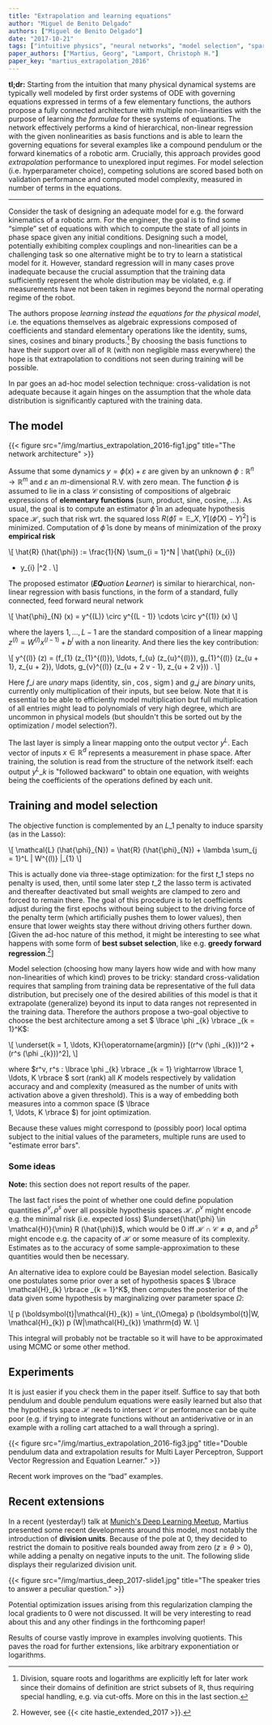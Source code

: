 ```yaml
---
title: "Extrapolation and learning equations"
author: "Miguel de Benito Delgado"
authors: ["Miguel de Benito Delgado"]
date: "2017-10-21"
tags: ["intuitive physics", "neural networks", "model selection", "sparsity"]
paper_authors: ["Martius, Georg", "Lamport, Christoph H."]
paper_key: "martius_extrapolation_2016"
---
```


**tl;dr:** Starting from the intuition that many physical dynamical systems 
are typically well modeled by first order systems of ODE with governing 
equations expressed in terms of a few elementary functions, the authors propose 
a fully connected architecture with multiple non-linearities with the purpose 
of learning *the formulae* for these systems of equations. The network 
effectively performs a kind of hierarchical, non-linear regression with the 
given nonlinearities as basis functions and is able to learn the governing 
equations for several examples like a compound pendulum or the forward 
kinematics of a robotic arm. Crucially, this approach provides good 
*extrapolation* performance to unexplored input regimes. For model selection 
(i.e. hyperparameter choice), competing solutions are scored based both on 
validation performance and computed model complexity, measured in number
of terms in the equations.

---

Consider the task of designing an adequate model for e.g. the forward 
kinematics of a robotic arm. For the engineer, the goal is to find some 
“simple” set of equations with which to compute the state of all joints in 
phase space given any initial conditions. Designing such a model, potentially 
exhibiting complex couplings and non-linearities can be a challenging task so 
one alternative might be to try to learn a statistical model for it. However, 
standard regression will in many cases prove inadequate because the crucial 
assumption that the training data sufficiently represent the whole distribution 
may be violated, e.g. if measurements have not been taken in regimes beyond the 
normal operating regime of the robot.

The authors propose *learning instead the equations for the physical model*, 
i.e. the equations themselves as algebraic expressions composed of coefficients 
and standard elementary operations like the identity, sums, sines, cosines and 
binary products.[^1] By choosing the basis functions to have their support over 
all of $\mathbb{R}$ (with non negligible mass everywhere) the hope is that 
extrapolation to conditions not seen during training will be possible.

In par goes an ad-hoc model selection technique: cross-validation is not 
adequate because it again hinges on the assumption that the whole data 
distribution is significantly captured with the training data.

## The model

{{< figure src="/img/martius_extrapolation_2016-fig1.jpg"
           title="The network architecture" >}}

Assume that some dynamics $y = \phi (x) + \varepsilon$ are given by an
unknown $\phi : \mathbb{R}^n \rightarrow \mathbb{R}^m$ and
$\varepsilon$ an $m$-dimensional R.V. with zero mean. The function
$\phi$ is assumed to lie in a class $\mathcal{C}$ consisting of
compositions of algebraic expressions of **elementary functions**
(sum, product, sine, cosine, …). As usual, the goal is to compute an
estimator $\hat{\phi}$ in an adequate hypothesis space $\mathcal{H}$,
such that risk wrt. the squared loss $R (\hat{\phi}) =\mathbb{E}\_{X,
Y} [(\hat{\phi} (X) - Y)^2]$ is minimized. Computation of $\hat{\phi}$
is done by means of minimization of the proxy **empirical risk**

\\[ \hat{R} (\hat{\phi}) := \frac{1}{N}  \sum\_{i = 1}^N \| \hat{\phi} 
(x\_{i})
   - y\_{i} \|^2 . \\]

The proposed estimator (_**EQ**uation **L**earner_) is similar to
hierarchical, non-linear regression with basis functions, in the form
of a standard, fully connected, feed forward neural network

\\[ \hat{\phi}\_{N} (x) = y^{(L)} \circ y^{(L - 1)} \cdots \circ y^{(1)} (x) 
\\]

where the layers $1, \ldots, L - 1$ are the standard composition of a
linear mapping $z^{(l)} = W^{(l)} x^{(l - 1)} + b^l$ with a non
linearity. And there lies the key contribution:

\\[ y^{(l)} (z) = (f\_{1} (z\_{1}^{(l)}), \ldots, f\_{u} (z\_{u}^{(l)}),
   g\_{1}^{(l)} (z\_{u + 1}, z\_{u + 2}), \ldots, g\_{v}^{(l)} (z\_{u + 2 v -
   1}, z\_{u + 2 v})) . \\]

Here $f\_{i}$ are *unary* maps (identity,  $\sin$, $\cos$, 
$\operatorname{sigm}$) and $g\_{j}$ are *binary* units, currently only 
multiplication of their inputs, but see below. Note that it is essential to be 
able to efficiently model multiplication but full multiplication of all entries 
might lead to polynomials of very high degree, which are uncommon in physical 
models (but shouldn't this be sorted out by the optimization / model 
selection?).

The last layer is simply a linear mapping onto the output vector
$y^L$. Each vector of inputs $x \in \mathbb{R}^d$ represents a
measurement in phase space. After training, the solution is read from
the structure of the network itself: each output $y^L\_{k}$ is
"followed backward" to obtain one equation, with weights being the
coefficients of the operations defined by each unit.

## Training and model selection

The objective function is complemented by an $L\_{1}$ penalty to induce 
sparsity (as in the Lasso):

\\[ \mathcal{L} (\hat{\phi}\_{N}) = \hat{R} (\hat{\phi}\_{N}) + \lambda
   \sum\_{j = 1}^L \| W^{(l)} \|\_{1} \\]

This is actually done via three-stage optimization: for the first $t\_{1}$ 
steps no penalty is used, then, until some later step $t\_{2}$ the lasso term 
is activated and thereafter deactivated but small weights are clamped to zero 
and forced to remain there. The goal of this procedure is to let coefficients 
adjust during the first epochs without being subject to the driving force of 
the penalty term (which artificially pushes them to lower values), then ensure 
that lower weights stay there without driving others further down. [Given the 
ad-hoc nature of this method, it might be interesting to see what happens with 
some form of **best subset selection**, like e.g. **greedy forward 
regression**.[^2]]

Model selection (choosing how many layers how wide and with how many 
non-linearities of which kind) proves to be tricky: standard cross-validation 
requires that sampling from training data be representative of the full data 
distribution, but precisely one of the desired abilities of this model is that 
it extrapolate (generalize) beyond its input to data ranges not represented 
in the training data. Therefore the authors propose a two-goal objective to 
choose the best architecture among a set $ \lbrace  \phi \_{k}  \rbrace \_{k = 1}^K$:

\\[ \underset{k = 1, \ldots, K}{\operatorname{argmin}}  [(r^v (\phi \_{k}))^2 
+
   (r^s (\phi \_{k}))^2], \\]

where $r^v, r^s :  \lbrace  \phi \_{k}  \rbrace \_{k = 1} \rightarrow  \lbrace  1, \ldots, K  \rbrace $ 
sort (rank) all $K$ models respectively by validation accuracy and and 
complexity (measured as the number of units with activation above a given 
threshold). This is a way of embedding both measures into a common space ($ \lbrace  
1, \ldots, K  \rbrace $) for joint optimization.

Because these values might correspond to (possibly poor) local optima subject 
to the initial values of the parameters, multiple runs are used to "estimate 
error bars".

### Some ideas

**Note:** this section does not report results of the paper.

The last fact rises the point of whether one could define population 
quantities $\rho^v, \rho^s$ over all possible hypothesis spaces $\mathcal{H}$. 
$\rho^v$ might encode e.g. the minimal risk (i.e. expected loss) 
$\underset{\hat{\phi} \in \mathcal{H}}{\min} R (\hat{\phi})$, which would be 
$0$ iff $\mathcal{H} \cap \mathcal{C} \neq \emptyset$, and $\rho^s$ might 
encode e.g. the capacity of $\mathcal{H}$ or some measure of its complexity. 
Estimates as to the accuracy of some sample-approximation to these quantities 
would then be necessary.

An alternative idea to explore could be Bayesian model selection. Basically 
one postulates some prior over a set of hypothesis spaces $ \lbrace  \mathcal{H}\_{k} 
 \rbrace \_{k = 1}^K$, then computes the posterior of the data given some hypothesis 
by marginalizing over parameter space $\Omega$:

\\[ p (\boldsymbol{t}|\mathcal{H}\_{k}) = \int\_{\Omega} p (\boldsymbol{t}|W,
   \mathcal{H}\_{k}) p (W|\mathcal{H}\_{k}) \mathrm{d} W. \\]

This integral will probably not be tractable so it will have to be 
approximated using MCMC or some other method.

## Experiments

It is just easier if you check them in the paper itself. Suffice to say that 
both pendulum and double pendulum equations were easily learned but also that 
the hypothesis space $\mathcal{H}$ needs to intersect $\mathcal{C}$ or 
performance can be quite poor (e.g. if trying to integrate functions without an 
antiderivative or in an example with a rolling cart attached to a wall through 
a spring).

{{< figure src="/img/martius_extrapolation_2016-fig3.jpg" 
           title="Double pendulum data and extrapolation results for Multi Layer Perceptron, Support Vector Regression and Equation Learner." >}}

Recent work improves on the “bad” examples.

## Recent extensions

In a recent (yesterday!) talk at [Munich's Deep Learning 
Meetup](https://www.meetup.com/deep-learning-meetup-munich/events/243910570/), 
Martius presented some recent developments around this model, most notably the 
introduction of **division units**. Because of the pole at 0, they decided to 
restrict the domain to positive reals bounded away from zero ($z \geqslant 
\theta > 0$), while adding a penalty on negative inputs to the unit. The 
following slide displays their regularized division unit.

{{< figure src="/img/martius_deep_2017-slide1.jpg"
           title="The speaker tries to answer a peculiar question." >}}

Potential optimization issues arising from this regularization
clamping the local gradients to 0 were not discussed. It will be very
interesting to read about this and any other findings in the
forthcoming paper!

Results of course vastly improve in examples involving quotients. This paves 
the road for further extensions, like arbitrary exponentiation or logarithms.


[^1]: Division, square roots and logarithms are explicitly left for later work since their domains of definition are strict subsets of $\mathbb{R}$, thus requiring special handling, e.g. via cut-offs. More on this in the last section.
[^2]: However, see {{< cite hastie_extended_2017 >}}.
